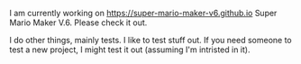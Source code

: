 I am currently working on https://super-mario-maker-v6.github.io Super Mario Maker V.6. Please check it out.
  
I do other things, mainly tests. I like to test stuff out. If you need someone to test a new project, I might test it out (assuming I'm intristed in it).
